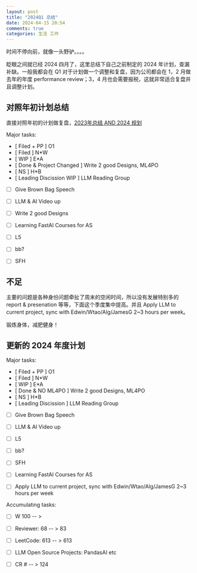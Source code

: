 ```yaml
---
layout: post
title: "2024Q1 总结"
date: 2024-04-15 20:54
comments: true
categories: 生活 工作
---
```


时间不停向前，就像一头野驴。。。。

眨眼之间就已经 2024 四月了，这里总结下自己之前制定的 2024 年计划，查漏补缺。一般我都会在 Q1 对于计划做一个调整和复盘，因为公司都会在 1，2 月做去年的年度 performance review；3，4 月也会需要报税，这就非常适合复盘并且调整计划。


<!--more-->

## 对照年初计划总结

直接对照年初的计划做复盘，[2023年总结 AND 2024 规划](https://iphyer.github.io/blog/2024/01/15/2023Summary/)

Major tasks:

- [ Filed + PP ] O1
- [ Filed ] N*W
- [ WIP ] E*A 
- [ Done & Project Changed ] Write 2 good Designs, ML4PO
- [ NS ] H*B
- [ Leading Discission WIP ] LLM Reading Group 
- [  ] Give Brown Bag Speech
- [  ] LLM & AI Video up
- [  ] Write 2 good Designs
- [  ] Learning FastAI Courses for AS
- [  ] L5
- [  ] bb?
- [  ] SFH


## 不足

主要的问题是各种身份问题牵扯了周末的空闲时间，所以没有发展特别多的 report & presenation 等等，下面这个季度集中提高。并且 Apply LLM to current project, sync with Edwin/Wtao/Alg/JamesG 2~3 hours per week。

锻炼身体，减肥健身！

## 更新的 2024 年度计划

Major tasks:

- [ Filed + PP ] O1
- [ Filed ] N*W
- [ WIP ] E*A 
- [ Done & NO ML4PO ] Write 2 good Designs, ML4PO
- [ NS ] H*B
- [ Leading Discission  ] LLM Reading Group 
- [  ] Give Brown Bag Speech
- [  ] LLM & AI Video up
- [  ] L5
- [  ] bb?
- [  ] SFH
- [  ] Learning FastAI Courses for AS
- [  ] Apply LLM to current project, sync with Edwin/Wtao/Alg/JamesG 2~3 hours per week


Accumulating tasks:

- [  ] W 100 -- > 
- [  ] Reviewer: 68 -- > 83
- [  ] LeetCode: 613 -- > 613
- [  ] LLM Open Source Projects: PandasAI etc
- [  ] CR # -- > 124

